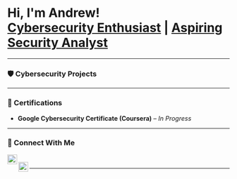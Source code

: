 <h1>Hi, I'm Andrew!<br/>
<a href="https://github.com/YOUR-GITHUB-HANDLE">Cybersecurity Enthusiast</a> | <a href="https://linkedin.com/in/YOUR-LINKEDIN">Aspiring Security Analyst</a>
</h1>

---

### 🛡️ Cybersecurity Projects



---

### 📜 Certifications

- **Google Cybersecurity Certificate (Coursera)** – *In Progress*  

---


### 🤝 Connect With Me

[<img align="left" alt="LinkedIn" width="22px" src="https://cdn.jsdelivr.net/npm/simple-icons@v3/icons/linkedin.svg" />][linkedin]  
[<img align="left" alt="GitHub" width="22px" src="https://cdn.jsdelivr.net/npm/simple-icons@v3/icons/github.svg" />][github]

[linkedin]: https://linkedin.com/in/YOUR-LINKEDIN
[github]: https://github.com/YOUR-GITHUB-HANDLE

---
